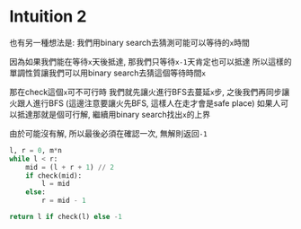 # Intuition 2

也有另一種想法是:
我們用binary search去猜測可能可以等待的`x`時間

因為如果我們能在等待`x`天後抵達, 那我們只等待`x-1`天肯定也可以抵達
所以這樣的單調性質讓我們可以用binary search去猜這個等待時間`x`

那在check這個`x`可不可行時
我們就先讓火進行BFS去蔓延`x`步, 之後我們再同步讓火跟人進行BFS (這邊注意要讓火先BFS, 這樣人在走才會是safe place)
如果人可以抵達那就是個可行解, 繼續用binary search找出`x`的上界

由於可能沒有解, 所以最後必須在確認一次, 無解則返回`-1`

```py
l, r = 0, m*n
while l < r:
    mid = (l + r + 1) // 2
    if check(mid):
        l = mid
    else:
        r = mid - 1

return l if check(l) else -1
```